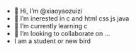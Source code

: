 - 👋 Hi, I’m @xiaoyaozuizi
- 👀 I’m inerested in c and html css js java
- 🌱 I’m currently learning c
- 💞️ I’m looking to collaborate on ...
-  I am a student or new bird

<!---
xiaoyaozuizi/xiaoyaozuizi is a ✨ special ✨ repository because its `README.md` (this file) appears on your GitHub profile.
You can click the Preview link to take a look at your changes.
--->
